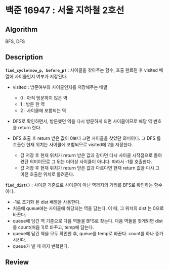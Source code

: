 # 백준 16947 : 서울 지하철 2호선

## Algorithm

BFS, DFS

## Description

**`find_cycle(now_p, before_p)`** : 사이클을 찾아주는 함수, 호출 완료된 후 visited 배열에 사이클인지 여부가 저장된다.
+ visited : 방문여부와 사이클인지를 저장해주는 배열
    + 0 : 아직 방문하지 않은 역
    + 1 : 방문 한 역
    + 2 : 사이클에 포함되는 역

+ DFS로 확인하면서, 방문했던 역을 다시 방문하게 되면 사이클이므로 해당 역 번호를 return 한다.
+ DFS 호출 후 return 받은 값이 0보다 크면 사이클을 찾았단 의미이다. 그 DFS 를 호출한 현재 위치는 사이클에 포함되므로 visited에 2를 저장한다.
    + 값 저장 후 현재 위치가 return 받은 값과 같다면 다시 사이클 시작점으로 돌아왔단 의미이므로 그 뒤는 더이상 사이클이 아니다. 따라서 -1를 호출한다.
    + 값 저장 후 현재 위치가 return 받은 값과 다르다면 현재 return 값을 다시 그 이전 호출한 위치로 돌려준다.

**`find_dist()`** : 사이클 기준으로 사이클이 아닌 역까지의 거리를 BFS로 확인하는 함수이다.
+ -1로 초기화 된 dist 배열을 사용한다.
+ 처음에 queue에는 사이클에 해당되는 역을 담는다. 이 때, 그 위치의 dist 는 0으로 바꾼다.
+ queue에 담긴 역 기준으로 다음 역들을 BFS로 찾는다. 다음 역들을 찾게되면 dist를 count(처음 1)로 바꾸고, temp에 담는다.
+ queue에 담긴 역을 모두 확인한 후, queue를 temp로 바꾼다. count를 하나 증가시킨다.
+ queue가 빌 때 까지 반복한다.
## Review

